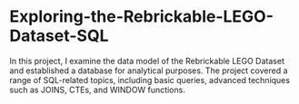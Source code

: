 # Exploring-the-Rebrickable-LEGO-Dataset-SQL
In this project, I examine the data model of the Rebrickable LEGO Dataset and established a database for analytical purposes. The project covered a range of SQL-related topics, including basic queries, advanced techniques such as JOINS, CTEs, and WINDOW functions.
